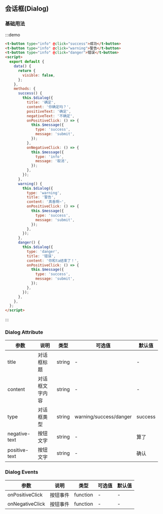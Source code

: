 ## 会话框(Dialog)

### 基础用法

:::demo

```html
<t-button type="info" @click="success">成功</t-button>
<t-button type="info" @click="warning">警告</t-button>
<t-button type="info" @click="danger">错误</t-button>
<script>
  export default {
    data() {
      return {
        visible: false,
      };
    },
    methods: {
      success() {
        this.$dialog({
          title: '确定',
          content: '你确定吗？',
          positiveText: '确定',
          negativeText: '不确定',
          onPositiveClick: () => {
            this.$message({
              type: 'success',
              message: 'submit',
            });
          },
          onNegativeClick: () => {
            this.$message({
              type: 'info',
              message: '取消',
            });
          },
        });
      },
      warning() {
        this.$dialog({
          type: 'warning',
          title: '警告',
          content: '真香啊~',
          onPositiveClick: () => {
            this.$message({
              type: 'success',
              message: 'submit',
            });
          },
        });
      },
      danger() {
        this.$dialog({
          type: 'danger',
          title: '错误',
          content: '你和ta结束了！',
          onPositiveClick: () => {
            this.$message({
              type: 'success',
              message: 'submit',
            });
          },
        });
      },
    },
  };
</script>
```

:::

### Dialog Attribute

| 参数          | 说明           | 类型   | 可选值                 | 默认值  |
| ------------- | -------------- | ------ | ---------------------- | ------- |
| title         | 对话框标题     | string | -                      | -       |
| content       | 对话框文字内容 | string | -                      | -       |
| type          | 对话框类型     | string | warning/success/danger | success |
| negative-text | 按钮文字       | string | -                      | 算了    |
| positive-text | 按钮文字       | string | -                      | 确认    |

### Dialog Events

| 参数            | 说明     | 类型     | 可选值 | 默认值 |
| --------------- | -------- | -------- | ------ | ------ |
| onPositiveClick | 按钮事件 | function | -      | -      |
| onNegativeClick | 按钮事件 | function | -      | -      |
